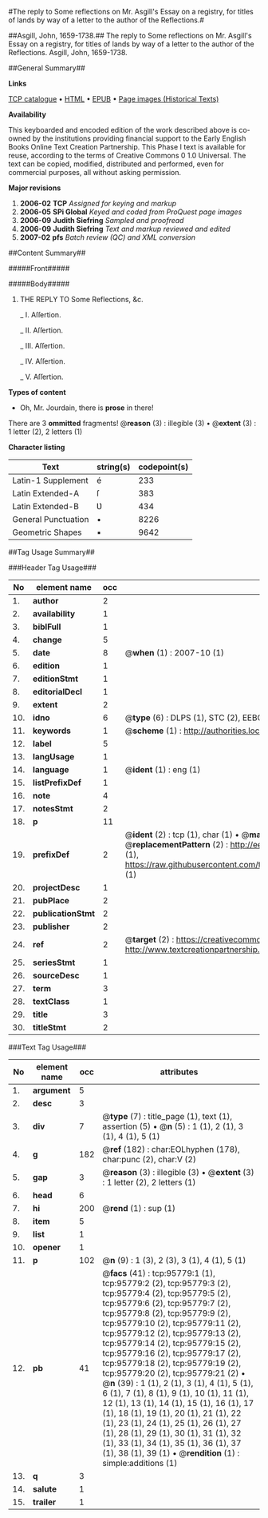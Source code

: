 #The reply to Some reflections on Mr. Asgill's Essay on a registry, for titles of lands by way of a letter to the author of the Reflections.#

##Asgill, John, 1659-1738.##
The reply to Some reflections on Mr. Asgill's Essay on a registry, for titles of lands by way of a letter to the author of the Reflections.
Asgill, John, 1659-1738.

##General Summary##

**Links**

[TCP catalogue](http://www.ota.ox.ac.uk/tcp/)  • 
[HTML](http://tei.it.ox.ac.uk/tcp/Texts-HTML/free/A25/A25993.html)  • 
[EPUB](http://tei.it.ox.ac.uk/tcp/Texts-EPUB/free/A25/A25993.epub) • 
[Page images (Historical Texts)](https://data.historicaltexts.jisc.ac.uk/view?pubId=eebo-12937012e&pageId=eebo-12937012e-95779-1)

**Availability**

This keyboarded and encoded edition of the
	       work described above is co-owned by the institutions
	       providing financial support to the Early English Books
	       Online Text Creation Partnership. This Phase I text is
	       available for reuse, according to the terms of Creative
	       Commons 0 1.0 Universal. The text can be copied,
	       modified, distributed and performed, even for
	       commercial purposes, all without asking permission.

**Major revisions**

1. __2006-02__ __TCP__ *Assigned for keying and markup*
1. __2006-05__ __SPi Global__ *Keyed and coded from ProQuest page images*
1. __2006-09__ __Judith Siefring__ *Sampled and proofread*
1. __2006-09__ __Judith Siefring__ *Text and markup reviewed and edited*
1. __2007-02__ __pfs__ *Batch review (QC) and XML conversion*

##Content Summary##

#####Front#####

#####Body#####

1. THE REPLY TO Some Reflections, &c.

    _ I. Aſſertion.

    _ II. Aſſertion.

    _ III. Aſſertion.

    _ IV. Aſſertion.

    _ V. Aſſertion.

**Types of content**

  * Oh, Mr. Jourdain, there is **prose** in there!

There are 3 **ommitted** fragments! 
 @__reason__ (3) : illegible (3)  •  @__extent__ (3) : 1 letter (2), 2 letters (1)

**Character listing**


|Text|string(s)|codepoint(s)|
|---|---|---|
|Latin-1 Supplement|é|233|
|Latin Extended-A|ſ|383|
|Latin Extended-B|Ʋ|434|
|General Punctuation|•|8226|
|Geometric Shapes|▪|9642|

##Tag Usage Summary##

###Header Tag Usage###

|No|element name|occ|attributes|
|---|---|---|---|
|1.|__author__|2||
|2.|__availability__|1||
|3.|__biblFull__|1||
|4.|__change__|5||
|5.|__date__|8| @__when__ (1) : 2007-10 (1)|
|6.|__edition__|1||
|7.|__editionStmt__|1||
|8.|__editorialDecl__|1||
|9.|__extent__|2||
|10.|__idno__|6| @__type__ (6) : DLPS (1), STC (2), EEBO-CITATION (1), OCLC (1), VID (1)|
|11.|__keywords__|1| @__scheme__ (1) : http://authorities.loc.gov/ (1)|
|12.|__label__|5||
|13.|__langUsage__|1||
|14.|__language__|1| @__ident__ (1) : eng (1)|
|15.|__listPrefixDef__|1||
|16.|__note__|4||
|17.|__notesStmt__|2||
|18.|__p__|11||
|19.|__prefixDef__|2| @__ident__ (2) : tcp (1), char (1)  •  @__matchPattern__ (2) : ([0-9\-]+):([0-9IVX]+) (1), (.+) (1)  •  @__replacementPattern__ (2) : http://eebo.chadwyck.com/downloadtiff?vid=$1&page=$2 (1), https://raw.githubusercontent.com/textcreationpartnership/Texts/master/tcpchars.xml#$1 (1)|
|20.|__projectDesc__|1||
|21.|__pubPlace__|2||
|22.|__publicationStmt__|2||
|23.|__publisher__|2||
|24.|__ref__|2| @__target__ (2) : https://creativecommons.org/publicdomain/zero/1.0/ (1), http://www.textcreationpartnership.org/docs/. (1)|
|25.|__seriesStmt__|1||
|26.|__sourceDesc__|1||
|27.|__term__|3||
|28.|__textClass__|1||
|29.|__title__|3||
|30.|__titleStmt__|2||


###Text Tag Usage###

|No|element name|occ|attributes|
|---|---|---|---|
|1.|__argument__|5||
|2.|__desc__|3||
|3.|__div__|7| @__type__ (7) : title_page (1), text (1), assertion (5)  •  @__n__ (5) : 1 (1), 2 (1), 3 (1), 4 (1), 5 (1)|
|4.|__g__|182| @__ref__ (182) : char:EOLhyphen (178), char:punc (2), char:V (2)|
|5.|__gap__|3| @__reason__ (3) : illegible (3)  •  @__extent__ (3) : 1 letter (2), 2 letters (1)|
|6.|__head__|6||
|7.|__hi__|200| @__rend__ (1) : sup (1)|
|8.|__item__|5||
|9.|__list__|1||
|10.|__opener__|1||
|11.|__p__|102| @__n__ (9) : 1 (3), 2 (3), 3 (1), 4 (1), 5 (1)|
|12.|__pb__|41| @__facs__ (41) : tcp:95779:1 (1), tcp:95779:2 (2), tcp:95779:3 (2), tcp:95779:4 (2), tcp:95779:5 (2), tcp:95779:6 (2), tcp:95779:7 (2), tcp:95779:8 (2), tcp:95779:9 (2), tcp:95779:10 (2), tcp:95779:11 (2), tcp:95779:12 (2), tcp:95779:13 (2), tcp:95779:14 (2), tcp:95779:15 (2), tcp:95779:16 (2), tcp:95779:17 (2), tcp:95779:18 (2), tcp:95779:19 (2), tcp:95779:20 (2), tcp:95779:21 (2)  •  @__n__ (39) : 1 (1), 2 (1), 3 (1), 4 (1), 5 (1), 6 (1), 7 (1), 8 (1), 9 (1), 10 (1), 11 (1), 12 (1), 13 (1), 14 (1), 15 (1), 16 (1), 17 (1), 18 (1), 19 (1), 20 (1), 21 (1), 22 (1), 23 (1), 24 (1), 25 (1), 26 (1), 27 (1), 28 (1), 29 (1), 30 (1), 31 (1), 32 (1), 33 (1), 34 (1), 35 (1), 36 (1), 37 (1), 38 (1), 39 (1)  •  @__rendition__ (1) : simple:additions (1)|
|13.|__q__|3||
|14.|__salute__|1||
|15.|__trailer__|1||
